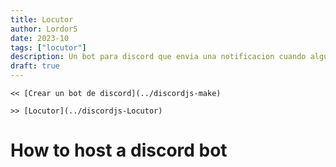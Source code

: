 ```yaml
---
title: Locutor
author: Lordor5
date: 2023-10
tags: ["locutor"]
description: Un bot para discord que envia una notificacion cuando alguien se conecta a un canal de voz
draft: true
---
```


    << [Crear un bot de discord](../discordjs-make) 
        
    >> [Locutor](../discordjs-Locutor)

# How to host a discord bot
